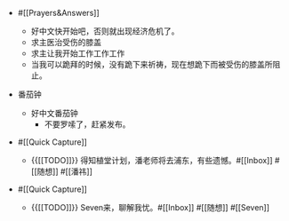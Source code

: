 - #[[Prayers&Answers]]
    - 好中文快开始吧，否则就出现经济危机了。
    - 求主医治受伤的膝盖
    - 求主让我开始工作工作工作
    - 当我可以跪拜的时候，没有跪下来祈祷，现在想跪下而被受伤的膝盖所阻止。
- 番茄钟
    - 好中文番茄钟
        - 不要罗嗦了，赶紧发布。
- #[[Quick Capture]]
    -  {{[[TODO]]}} 得知植堂计划，潘老师将去浦东，有些遗憾。#[[Inbox]] #[[随想]] #[[潘祎]]


- #[[Quick Capture]]
    -  {{[[TODO]]}} Seven来，聊解我忧。#[[Inbox]] #[[随想]] #[[Seven]]


